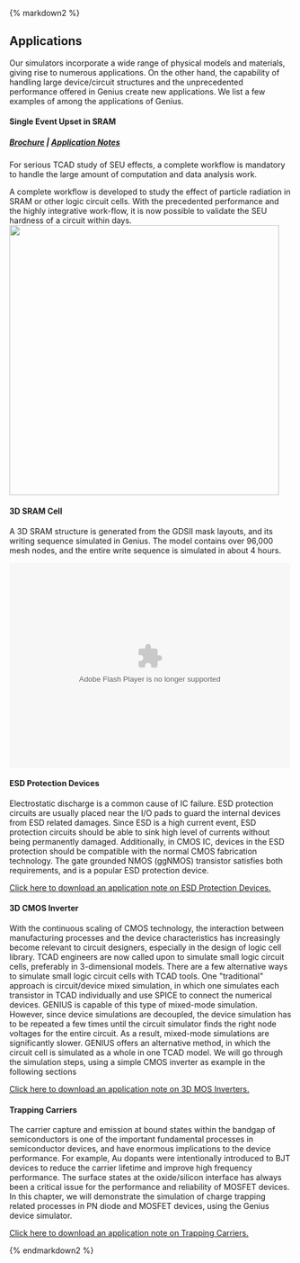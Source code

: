 <div class="box" >

{% markdown2 %}

Applications
------------

Our simulators incorporate a wide range of physical models and materials, giving rise to numerous applications. On the other hand, the capability of handling large device/circuit structures and the unprecedented performance offered in Genius create new applications. We list a few examples of among the applications of Genius.

#### Single Event Upset in SRAM
##### [Brochure](/downloads/pubs/SRAM_SEU.pdf) | [Application Notes](#)

For serious TCAD study of SEU effects, a complete workflow is mandatory to handle the large amount of computation and data analysis work. 

A complete workflow is developed to study the effect of particle radiation in SRAM or other logic circuit cells.
With the precedented performance and the highly integrative work-flow, it is now possible to validate the SEU hardness of a circuit within days.
<img src="/static/images/seu_sram/flowchart_small.jpg" alt="" width="480" />

#### 3D SRAM Cell
A 3D SRAM structure is generated from the GDSII mask layouts, and its writing sequence simulated in Genius.
The model contains over 96,000 mesh nodes, and the entire write sequence is simulated in about 4 hours.

<object classid="clsid:d27cdb6e-ae6d-11cf-96b8-444553540000" codebase="http://download.macromedia.com/pub/shockwave/cabs/flash/swflash.cab#version=6,0,40,0" width="500" height="364"><param name="width" value="500" /><param name="height" value="364" /><param name="src" value="../images/stories/genius/sram_write.swf" /><embed type="application/x-shockwave-flash" width="500" height="364" src="../images/stories/genius/sram_write.swf"></embed></object> 


#### ESD Protection Devices
Electrostatic discharge is a common cause of IC failure. ESD protection circuits are usually placed near the I/O pads to guard the internal devices from ESD related damages. Since ESD is a high current event, ESD protection circuits should be able to sink high level of currents without being permanently damaged. Additionally, in CMOS IC, devices in the ESD protection should be compatible with the normal CMOS fabrication technology. The gate grounded NMOS (ggNMOS) transistor satisfies both requirements, and is a popular ESD protection device.

[Click here to download an application note on ESD Protection Devices.](../downloads/docs/an_esd.pdf)

#### 3D CMOS Inverter
With the continuous scaling of CMOS technology, the interaction between manufacturing processes and the device characteristics has increasingly become relevant to circuit designers, especially in the design of logic cell library. TCAD engineers are now called upon to simulate small logic circuit cells, preferably in 3-dimensional models.
There are a few alternative ways to simulate small logic circuit cells with TCAD tools. One "traditional" approach is circuit/device mixed simulation, in which one simulates each transistor in TCAD individually and use SPICE to connect the numerical devices. GENIUS is capable of this type of mixed-mode simulation.
However, since device simulations are decoupled, the device simulation has to be repeated a few times until the circuit simulator finds the right node voltages for the entire circuit. As a result, mixed-mode simulations are significantly slower. GENIUS offers an alternative method, in which the circuit cell is simulated as a whole in one TCAD model. We will go through the simulation steps, using a simple CMOS inverter as example in the following sections

[Click here to download an application note on 3D MOS Inverters.](../downloads/docs/an_inv.pdf)

#### Trapping Carriers
The carrier capture and emission at bound states within the bandgap of semiconductors is one of the important fundamental processes in semiconductor devices, and have enormous implications to the device performance. For example, Au dopants were intentionally introduced to BJT devices to reduce the carrier lifetime and improve high frequency performance. The surface states at the oxide/silicon interface has always been a critical issue for the performance and reliability of MOSFET devices. In this chapter, we will demonstrate the simulation of charge trapping related processes in PN diode and MOSFET devices, using the Genius device simulator.

[Click here to download an application note on Trapping Carriers.](/downloads/docs/an_trap.pdf)

{% endmarkdown2 %}
</div>

